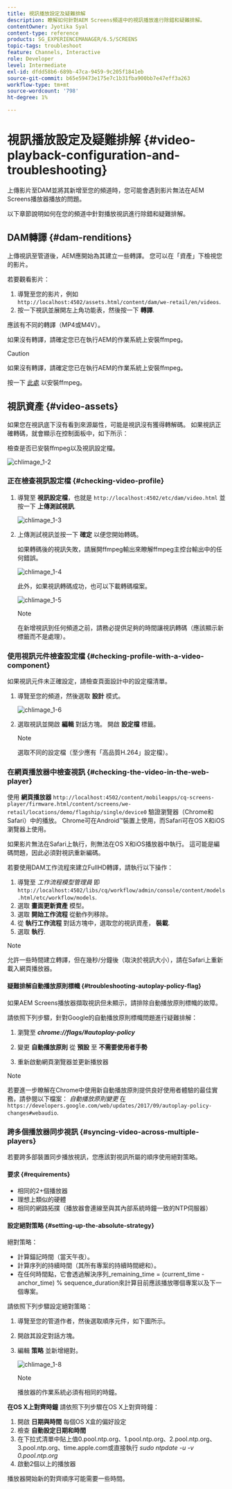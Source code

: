 ```yaml
---
title: 視訊播放設定及疑難排解
description: 瞭解如何針對AEM Screens頻道中的視訊播放進行除錯和疑難排解。
contentOwner: Jyotika Syal
content-type: reference
products: SG_EXPERIENCEMANAGER/6.5/SCREENS
topic-tags: troubleshoot
feature: Channels, Interactive
role: Developer
level: Intermediate
exl-id: dfdd58b6-689b-47ca-9459-9c205f1841eb
source-git-commit: b65e59473e175e7c1b31fba900bb7e47eff3a263
workflow-type: tm+mt
source-wordcount: '798'
ht-degree: 1%

---
```


# 視訊播放設定及疑難排解 {#video-playback-configuration-and-troubleshooting}

上傳影片至DAM並將其新增至您的頻道時，您可能會遇到影片無法在AEM Screens播放器播放的問題。

以下章節說明如何在您的頻道中針對播放視訊進行除錯和疑難排解。

## DAM轉譯 {#dam-renditions}

上傳視訊至管道後，AEM應開始為其建立一些轉譯。 您可以在「資產」下檢視您的影片。

若要觀看影片：

1. 導覽至您的影片，例如 `http://localhost:4502/assets.html/content/dam/we-retail/en/videos`.
1. 按一下視訊並展開左上角功能表，然後按一下 **轉譯**.

應該有不同的轉譯（MP4或M4V）。

如果沒有轉譯，請確定您已在執行AEM的作業系統上安裝ffmpeg。

>[!CAUTION]
>
>如果沒有轉譯，請確定您已在執行AEM的作業系統上安裝ffmpeg。
>
>按一下 [此處](https://www.ffmpeg.org/download.html) 以安裝ffmpeg。

## 視訊資產 {#video-assets}

如果您在視訊底下沒有看到來源屬性，可能是視訊沒有獲得轉解碼。 如果視訊正確轉碼，就會顯示在控制面板中，如下所示：

檢查是否已安裝ffmpeg以及視訊設定檔。

![chlimage_1-2](assets/chlimage_1-2.png)

### 正在檢查視訊設定檔 {#checking-video-profile}

1. 導覽至 **視訊設定檔**，也就是 `http://localhost:4502/etc/dam/video.html` 並按一下 **上傳測試視訊**.

   ![chlimage_1-3](assets/chlimage_1-3.png)

1. 上傳測試視訊並按一下 **確定** 以便您開始轉碼。

   如果轉碼後的視訊失敗，請展開ffmpeg輸出來瞭解ffmpeg主控台輸出中的任何錯誤。

   ![chlimage_1-4](assets/chlimage_1-4.png)

   此外，如果視訊轉碼成功，也可以下載轉碼檔案。

   ![chlimage_1-5](assets/chlimage_1-5.png)

   >[!NOTE]
   >
   >在新增視訊到任何頻道之前，請務必提供足夠的時間讓視訊轉碼（應該顯示新標籤而不是處理）。

### 使用視訊元件檢查設定檔 {#checking-profile-with-a-video-component}

如果視訊元件未正確設定，請檢查頁面設計中的設定檔清單。

1. 導覽至您的頻道，然後選取 **設計** 模式。

   ![chlimage_1-6](assets/chlimage_1-6.png)

1. 選取視訊並開啟 **編輯** 對話方塊。 開啟 **設定檔** 標籤。

   >[!NOTE]
   >選取不同的設定檔（至少應有「高品質H.264」設定檔）。

### 在網頁播放器中檢查視訊 {#checking-the-video-in-the-web-player}

使用 **網頁播放器** `http://localhost:4502/content/mobileapps/cq-screens-player/firmware.html/content/screens/we-retail/locations/demo/flagship/single/device0` 驗證瀏覽器（Chrome和Safari）中的播放。 Chrome可在Android™裝置上使用，而Safari可在OS X和iOS瀏覽器上使用。

如果影片無法在Safari上執行，則無法在OS X和iOS播放器中執行。 這可能是編碼問題，因此必須對視訊重新編碼。

若要使用DAM工作流程來建立FullHD轉譯，請執行以下操作：

1. 導覽至 *工作流程模型管理員* 即 `http://localhost:4502/libs/cq/workflow/admin/console/content/models.html/etc/workflow/models`.
1. 選取 **畫面更新資產** 模型。
1. 選取 **開始工作流程** 從動作列移除。
1. 從 **執行工作流程** 對話方塊中，選取您的視訊資產， **裝載**.
1. 選取 **執行**.

>[!NOTE]
>
>允許一些時間建立轉譯，但在幾秒/分鐘後（取決於視訊大小），請在Safari上重新載入網頁播放器。

#### 疑難排解自動播放原則標幟 {#troubleshooting-autoplay-policy-flag}

如果AEM Screens播放器擷取視訊但未顯示，請排除自動播放原則標幟的故障。

請依照下列步驟，針對Google的自動播放原則標幟問題進行疑難排解：

1. 瀏覽至 ***chrome://flags/#autoplay-policy***
1. 變更 **自動播放原則** 從 **預設** 至 **不需要使用者手勢**

1. 重新啟動網頁瀏覽器並更新播放器

>[!NOTE]
>
>若要進一步瞭解在Chrome中使用新自動播放原則提供良好使用者體驗的最佳實務，請參閱以下檔案： *自動播放原則變更* 在 `https://developers.google.com/web/updates/2017/09/autoplay-policy-changes#webaudio`.

### 跨多個播放器同步視訊 {#syncing-video-across-multiple-players}

若要跨多部裝置同步播放視訊，您應該對視訊所屬的順序使用絕對策略。

#### 要求 {#requirements}

* 相同的2+個播放器
* 理想上類似的硬體
* 相同的網路拓撲（播放器會連線至與其內部系統時鐘一致的NTP伺服器）

#### 設定絕對策略 {#setting-up-the-absolute-strategy}

絕對策略：

* 計算錨記時間（當天午夜）。
* 計算序列的持續時間（其所有專案的持續時間總和）。
* 在任何時間點，它會透過解決序列_remaining_time = (current_time - anchor_time) % sequence_duration來計算目前應該播放哪個專案以及下一個專案。

請依照下列步驟設定絕對策略：

1. 導覽至您的管道作者，然後選取順序元件，如下圖所示。
1. 開啟其設定對話方塊。
1. 編輯 **策略** 並新增絕對。

   ![chlimage_1-8](assets/chlimage_1-8.png)

   >[!NOTE]
   >播放器的作業系統必須有相同的時鐘。

**在OS X上對齊時鐘** 請依照下列步驟在OS X上對齊時鐘：

1. 開啟 **日期與時間** 每個OS X盒的偏好設定
1. 檢查 **自動設定日期和時間**
1. 在下拉式清單中貼上值0.pool.ntp.org、1.pool.ntp.org、2.pool.ntp.org、3.pool.ntp.org、time.apple.com或直接執行 *sudo ntpdate -u -v 0.pool.ntp.org*
1. 啟動2個以上的播放器

播放器開始新的對齊順序可能需要一些時間。
